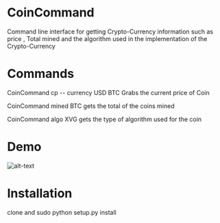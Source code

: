 # CoinCommand
Command line interface for getting Crypto-Currency information such as price , Total mined  and the algorithm used in the implementation of the Crypto-Currency

# Commands

CoinCommand cp -- currency USD BTC Grabs the current price of Coin

CoinCommand mined  BTC gets the total of the coins mined

CoinCommand algo  XVG gets the type of algorithm used for the coin





# Demo
![alt-text](https://user-images.githubusercontent.com/10147276/36940485-86c07e50-1f3b-11e8-92d5-b8c0aa2eb6bb.gif)





# Installation


clone and  sudo python setup.py install
